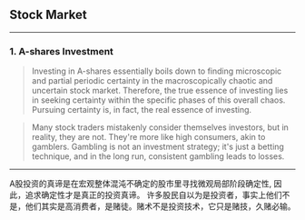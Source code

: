 ## Stock Market

<hr>

### 1. A-shares Investment


> Investing in A-shares essentially boils down to finding microscopic and partial periodic certainty in the macroscopically chaotic and uncertain stock market. Therefore, the true essence of investing lies in seeking certainty within the specific phases of this overall chaos. Pursuing certainty is, in fact, the real essence of investing.

> Many stock traders mistakenly consider themselves investors, but in reality, they are not. They're more like high consumers, akin to gamblers. Gambling is not an investment strategy; it's just a betting technique, and in the long run, consistent gambling leads to losses.
<hr>
A股投资的真谛是在宏观整体混沌不确定的股市里寻找微观局部阶段确定性, 因此，追求确定性才是真正的投资真谛。
许多股民自以为是投资者，事实上他们不是，他们其实是高消费者，是赌徒。赌术不是投资技术，它只是赌技，久赌必输。

